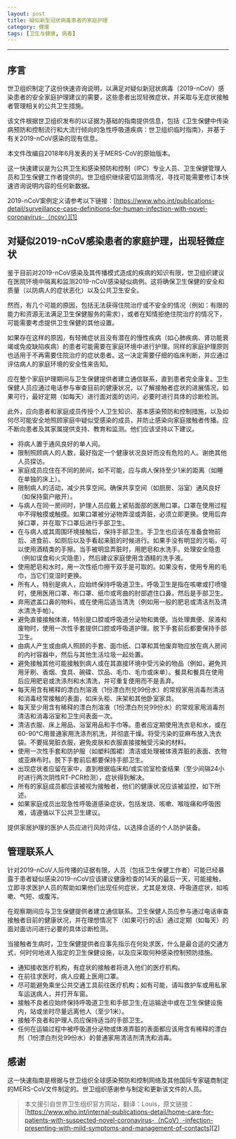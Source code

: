 ```yaml
---
layout: post
title: 疑似新型冠状病毒患者的家庭护理
category: 健康
tags: [卫生与健康, 病毒]
---
```



----------
## 序言

世卫组织制定了这份快速咨询说明，以满足对疑似新冠状病毒（2019-nCoV）感染患者的安全家庭护理建议的需要，这些患者出现轻微症状，并采取与无症状接触者管理相关的公共卫生措施。

该文件根据世卫组织发布的以证据为基础的指南提供信息，包括《卫生保健中传染病预防和控制流行和大流行倾向的急性呼吸道疾病：世卫组织临时指南》，并基于有关2019-nCoV感染的现有信息。

本文件改编自2018年6月发表的关于MERS-CoV的原始版本。

这一快速建议是为公共卫生和感染预防和控制（IPC）专业人员、卫生保健管理人员和卫生保健工作者提供的。世卫组织继续密切监测情况，寻找可能需要修订本快速咨询说明内容的任何新数据。

2019-nCoV案例定义请参考以下链接：[https://www.who.int/publications-detail/surveillance-case-definitions-for-human-infection-with-novel-coronavirus-（ncov）][1]

## 对疑似2019-nCoV感染患者的家庭护理，出现轻微症状

鉴于目前对2019-nCoV感染及其传播模式造成的疾病的知识有限，世卫组织建议在医院环境中隔离和监测2019-nCoV感染疑似病例。这将确保卫生保健的安全和质量（以防病人的症状恶化）以及公共卫生安全。

然而，有几个可能的原因，包括无法获得住院治疗或不安全的情况（例如：有限的能力和资源无法满足卫生保健服务的需求），或者在知情拒绝住院治疗的情况下，可能需要考虑提供卫生保健的其他设置。

如果存在这样的原因，有轻微症状且没有潜在的慢性疾病（如心肺疾病、肾功能衰竭或免疫缺陷疾病）的患者可能需要在家庭环境中进行护理。同样的家庭护理原则也适用于不再需要住院治疗的症状患者。这一决定需要仔细的临床判断，并应通过评估病人的家庭环境的安全性来告知。

应在整个家庭护理期间与卫生保健提供者建立通信联系，直到患者完全康复。卫生保健人员应通过电话参与审查目前的健康状况，以了解接触者症状的进展情况，如果可行，最好定期（如每天）进行面对面的访问，必要时进行具体的诊断检测。

此外，应向患者和家庭成员传授个人卫生知识、基本感染预防和控制措施，以及如何尽可能安全地照顾家庭中疑似受感染的成员，并防止感染向家庭接触者传播。应不断向患者及其家属提供支持、教育和监测。他们应该坚持以下建议。

- 将病人置于通风良好的单人间。
- 限制照顾病人的人数，最好指定一个健康状况良好而没有危险的人。谢绝其他人员探访。
- 家庭成员应住在不同的房间，如不可能，应与病人保持至少1米的距离（如睡在单独的床上）。
- 限制病人的活动，减少共享空间。确保共享空间（如厨房、浴室）通风良好（如保持窗户敞开）。
- 与病人在同一房间时，护理人员应戴上紧贴面部的医用口罩。口罩在使用过程中不得触摸或触摸。如果口罩被分泌物弄湿或弄脏，必须立即更换。使用后弃掉口罩，并在取下口罩后进行手部卫生。
- 在与病人或其周围环境接触后，保持手部卫生。手卫生也应该在准备食物前后、进食前、如厕后以及手看起来脏的时候进行。如果手没有明显的污垢，可以使用酒精类的手擦。当手被明显弄脏时，用肥皂和水洗手。处理安全隐患（例如误食和火灾隐患），然后建议家庭使用含酒精的洗手液。
- 使用肥皂和水时，用一次性纸巾擦干双手是可取的。如果没有，使用专用的毛巾，当它们变湿时更换。
- 所有人，特别是病人，应始终保持呼吸道卫生。呼吸卫生是指在咳嗽或打喷嚏时，使用医用口罩、布口罩、纸巾或弯曲的肘部遮住口鼻，然后是手部卫生。
- 弃用遮盖口鼻的物料，或在使用后适当清洗（例如用一般的肥皂或清洁剂及清水清洗手帕）。
- 避免直接接触体液，特别是口腔或呼吸道分泌物和粪便。当处理粪便、尿液和废物时，使用一次性手套提供口腔或呼吸道护理。脱下手套前后都要保持手部卫生。
- 由病人产生或由病人照顾的手套、面巾纸、口罩和其他废弃物应放在病人房间的内衬容器中，然后与其他生活垃圾一起处置。
- 避免接触其他可能接触到病人或在其直接环境中受污染的物品（例如，避免共用牙刷、香烟、食具、碗碟、饮品、毛巾、毛巾或床单）。餐具和餐具在使用后应用肥皂或洗涤剂和水清洗，并可重复使用而不是丢弃。
- 每天用含有稀释的漂白剂溶液（1份漂白剂兑99份水）的常规家用消毒剂清洁和消毒经常接触的表面，如床头柜、床架和其他卧室家具。
- 每天至少用含有稀释的漂白剂溶液（1份漂白剂兑99份水）的常规家用消毒剂清洁和消毒浴室和卫生间表面一次。
- 清洁衣服、床上用品、浴室用品和手巾等。患者应定期使用洗衣皂和水，或在60-90°C用普通家用洗涤剂机洗，并彻底干燥。将受污染的亚麻布放入洗衣袋。不要摇晃脏衣服，避免皮肤和衣服直接接触受污染的材料。
- 使用一次性手套和防护服（如塑料围裙）清洁或处理被体液弄脏的表面、衣物或亚麻布时。脱下手套前后都要保持手部卫生。
- 出现症状者应留在家中，直到根据临床和/或实验室检查结果（至少间隔24小时进行两次阴性RT-PCR检测），症状得到解决。
- 所有的家庭成员都应该被视为接触者，他们的健康状况应该被监控，如下所述。
- 如果家庭成员出现急性呼吸道感染症状，包括发烧、咳嗽、喉咙痛和呼吸困难，请遵循以下公共卫生建议。

提供家居护理的医护人员应进行风险评估，以选择合适的个人防护装备。

## 管理联系人

针对2019-nCoV人际传播的证据有限，人员（包括卫生保健工作者）可能已经暴露于患者疑似感染2019-nCoV应该建议健康检查的14天的最后一天，可能接触，立即寻求医护人员的帮助如果他们出现任何症状，尤其是发烧、呼吸道症状，如咳嗽、气短、或腹泻。

在观察期间应与卫生保健提供者建立通信联系。卫生保健人员应参与通过电话审查接触者目前的健康状况，并在理想情况下（如果可行的话）通过定期（如每天）的面对面访问进行必要的具体诊断检测。

当接触者生病时，卫生保健提供者应事先指示在何处求医，什么是最合适的交通方式，何时何地进入指定的卫生保健设施，以及应采取何种感染控制预防措施。

- 通知接收医疗机构，有症状的接触者将进入他们的医疗机构。
- 在前往求医时，病人应戴上医用口罩。
- 尽可能避免乘坐公共交通工具前往医疗机构；如有可能，请叫救护车或用私家车运送病人，并打开车窗。
- 接触不良者应始终保持呼吸道卫生和手部卫生;在运输途中或在卫生保健设施内，站或坐时尽量远离他人（至少1米）。
- 接触不良者和护理人员应保持适当的手部卫生。
- 任何在运输过程中被呼吸道分泌物或体液弄脏的表面都应该用含有稀释的漂白剂（1份漂白剂兑99份水）的普通家用清洁剂清洗和消毒。

## 感谢

这一快速指南是根据与世卫组织全球感染预防和控制网络及其他国际专家磋商制定的MERS-CoV文件制定的。世卫组织感谢参与制定和更新该文件的人员。

>本文援引自世界卫生组织官方网站，翻译：Louis，原文链接：[https://www.who.int/internal-publications-detail/home-care-for-patients-with-suspected-novel-coronavirus-（nCoV）-infection-presenting-with-mild-symptoms-and-management-of-contacts][2]


  [1]: https://www.who.int/publications-detail/surveillance-case-definitions-for-human-infection-with-novel-coronavirus-%28ncov%29
  [2]: https://www.who.int/internal-publications-detail/home-care-for-patients-with-suspected-novel-coronavirus-%28nCoV%29-infection-presenting-with-mild-symptoms-and-management-of-contacts
